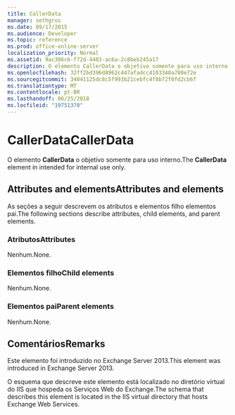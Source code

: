 ```yaml
---
title: CallerData
manager: sethgros
ms.date: 09/17/2015
ms.audience: Developer
ms.topic: reference
ms.prod: office-online-server
localization_priority: Normal
ms.assetid: 9ac306c6-f72d-4403-ac6a-2c8beb245a17
description: O elemento CallerData o objetivo somente para uso interno.
ms.openlocfilehash: 32ff2bd396d8962c447afadcc4103348a780e72e
ms.sourcegitcommit: 34041125dc8c5f993b21cebfc4f8b72f0fd2cb6f
ms.translationtype: MT
ms.contentlocale: pt-BR
ms.lasthandoff: 06/25/2018
ms.locfileid: "19751370"
---
```

# <a name="callerdata"></a><span data-ttu-id="f7d88-103">CallerData</span><span class="sxs-lookup"><span data-stu-id="f7d88-103">CallerData</span></span>

<span data-ttu-id="f7d88-104">O elemento **CallerData** o objetivo somente para uso interno.</span><span class="sxs-lookup"><span data-stu-id="f7d88-104">The **CallerData** element in intended for internal use only.</span></span> 

## <a name="attributes-and-elements"></a><span data-ttu-id="f7d88-105">Attributes and elements</span><span class="sxs-lookup"><span data-stu-id="f7d88-105">Attributes and elements</span></span>

<span data-ttu-id="f7d88-106">As seções a seguir descrevem os atributos e elementos filho elementos pai.</span><span class="sxs-lookup"><span data-stu-id="f7d88-106">The following sections describe attributes, child elements, and parent elements.</span></span>
  
### <a name="attributes"></a><span data-ttu-id="f7d88-107">Atributos</span><span class="sxs-lookup"><span data-stu-id="f7d88-107">Attributes</span></span>

<span data-ttu-id="f7d88-108">Nenhum.</span><span class="sxs-lookup"><span data-stu-id="f7d88-108">None.</span></span>
  
### <a name="child-elements"></a><span data-ttu-id="f7d88-109">Elementos filho</span><span class="sxs-lookup"><span data-stu-id="f7d88-109">Child elements</span></span>

<span data-ttu-id="f7d88-110">Nenhum.</span><span class="sxs-lookup"><span data-stu-id="f7d88-110">None.</span></span>
  
### <a name="parent-elements"></a><span data-ttu-id="f7d88-111">Elementos pai</span><span class="sxs-lookup"><span data-stu-id="f7d88-111">Parent elements</span></span>

<span data-ttu-id="f7d88-112">Nenhum.</span><span class="sxs-lookup"><span data-stu-id="f7d88-112">None.</span></span>
  
## <a name="remarks"></a><span data-ttu-id="f7d88-113">Comentários</span><span class="sxs-lookup"><span data-stu-id="f7d88-113">Remarks</span></span>

<span data-ttu-id="f7d88-114">Este elemento foi introduzido no Exchange Server 2013.</span><span class="sxs-lookup"><span data-stu-id="f7d88-114">This element was introduced in Exchange Server 2013.</span></span>
  
<span data-ttu-id="f7d88-115">O esquema que descreve este elemento está localizado no diretório virtual do IIS que hospeda os Serviços Web do Exchange.</span><span class="sxs-lookup"><span data-stu-id="f7d88-115">The schema that describes this element is located in the IIS virtual directory that hosts Exchange Web Services.</span></span>
  

